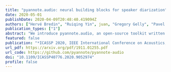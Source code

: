 ```yaml
---
title: "pyannote.audio: neural building blocks for speaker diarization"
date: 2020-05-01
publishDate: 2020-04-09T20:48:40.419094Z
authors: ["Hervé Bredin", "Ruiqing Yin", juan, "Gregory Gelly", "Pavel Korshunov", "Marvin Lavechin", "Diego Fustes", "Hadrien Titeux", "Wassim Bouaziz", "Marie-Philippe Gill"]
publication_types: ["1"]
abstract: "We introduce pyannote.audio, an open-source toolkit written in Python for speaker diarization. Based on PyTorch machine learning framework, it provides a set of trainable end-to-end neural building blocks that can be combined and jointly optimized to build speaker diarization pipelines. pyannote.audio also comes with pre-trained models covering a wide range of domains for voice activity detection, speaker change detection, overlapped speech detection, and speaker embedding -- reaching state-of-the-art performance for most of them."
featured: false
publication: "*ICASSP 2020, IEEE International Conference on Acoustics, Speech, and Signal Processing*"
url_pdf: https://arxiv.org/pdf/1911.01255.pdf
url_code: https://github.com/pyannote/pyannote-audio
doi: "10.1109/ICASSP40776.2020.9052974"
profile: false
---
```


